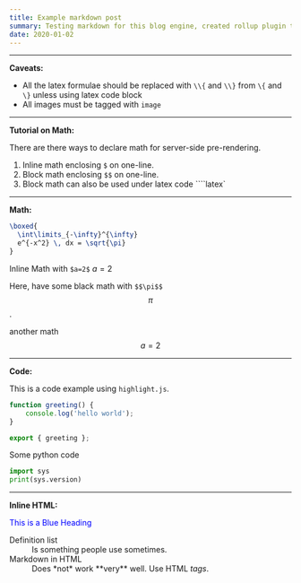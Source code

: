 ```yaml
---
title: Example markdown post
summary: Testing markdown for this blog engine, created rollup plugin to parse KaTeX.
date: 2020-01-02
---
```


***

**Caveats:**

- All the latex formulae should be replaced with `\\{` and `\\}` from `\{` and `\}` unless using latex code block
- All images must be tagged with `image`

***

**Tutorial on Math:**

There are there ways to declare math for server-side pre-rendering.

1. Inline math enclosing `$` on one-line.
2. Block math enclosing `$$` on one-line.
3. Block math can also be used under latex code ````latex`

***

**Math:**

```latex
\boxed{
  \int\limits_{-\infty}^{\infty}
  e^{-x^2} \, dx = \sqrt{\pi}
}
```

Inline Math with `$a=2$` $a=2$

Here, have some black math with `$$\pi$$` $$\pi$$.

another math $$a=2$$

***

**Code:**

This is a code example using `highlight.js`.

```js
function greeting() {
    console.log('hello world');
}

export { greeting };
```

Some python code
```python
import sys
print(sys.version)
```

***

**Inline HTML:**

<p style="color:blue;">This is a Blue Heading</p>

<dl>
  <dt>Definition list</dt>
  <dd>Is something people use sometimes.</dd>

  <dt>Markdown in HTML</dt>
  <dd>Does *not* work **very** well. Use HTML <em>tags</em>.</dd>
</dl>
